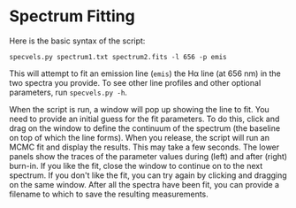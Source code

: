 # Spectrum Fitting

Here is the basic syntax of the script:

`specvels.py spectrum1.txt spectrum2.fits -l 656 -p emis`

This will attempt to fit an emission line (`emis`) the Hα line (at 656 nm) in the two spectra you provide.
To see other line profiles and other optional parameters, run `specvels.py -h`.

When the script is run, a window will pop up showing the line to fit.
You need to provide an initial guess for the fit parameters.
To do this, click and drag on the window to define the continuum of the spectrum (the baseline on top of which the line forms).
When you release, the script will run an MCMC fit and display the results. This may take a few seconds.
The lower panels show the traces of the parameter values during (left) and after (right) burn-in.
If you like the fit, close the window to continue on to the next spectrum.
If you don't like the fit, you can try again by clicking and dragging on the same window.
After all the spectra have been fit, you can provide a filename to which to save the resulting measurements.
 